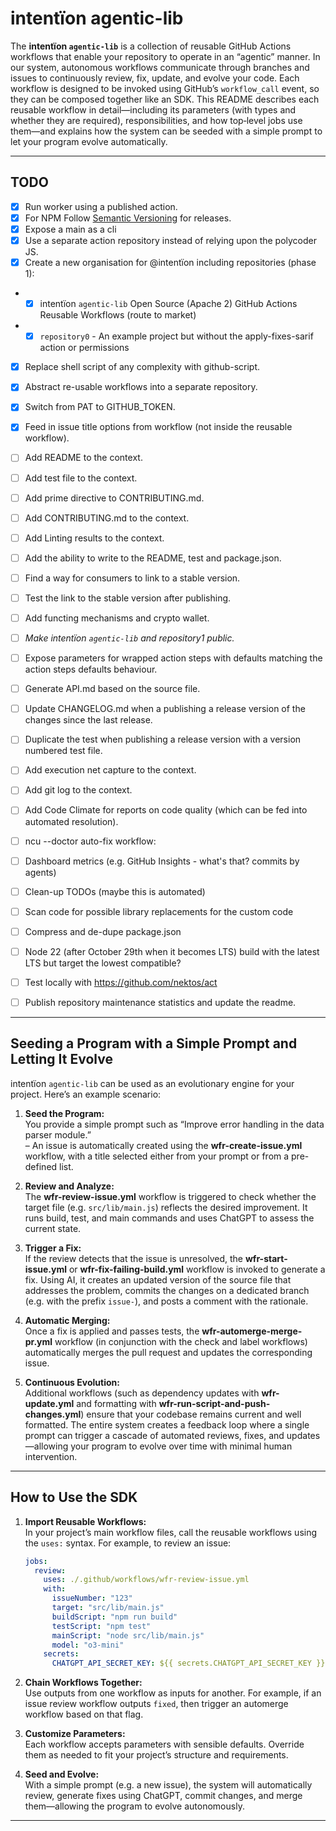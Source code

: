 # intentïon agentic-lib

The **intentïon `agentic-lib`** is a collection of reusable GitHub Actions workflows that enable your repository to operate in an “agentic” manner. In our system, autonomous workflows communicate through branches and issues to continuously review, fix, update, and evolve your code. Each workflow is designed to be invoked using GitHub’s `workflow_call` event, so they can be composed together like an SDK. This README describes each reusable workflow in detail—including its parameters (with types and whether they are required), responsibilities, and how top‐level jobs use them—and explains how the system can be seeded with a simple prompt to let your program evolve automatically.

---

## TODO

- [x] Run worker using a published action.
- [x] For NPM Follow [Semantic Versioning](https://semver.org/) for releases.
- [x] Expose a main as a cli
- [x] Use a separate action repository instead of relying upon the polycoder JS.
- [x] Create a new organisation for @intentïon including repositories (phase 1):
- - [x] intentïon `agentic-lib` Open Source (Apache 2) GitHub Actions Reusable Workflows (route to market)
- - [x] `repository0` - An example project but without the apply-fixes-sarif action or permissions
- [x] Replace shell script of any complexity with github-script.
- [x] Abstract re-usable workflows into a separate repository.
- [x] Switch from PAT to GITHUB_TOKEN.
- [x] Feed in issue title options from workflow (not inside the reusable workflow).
- [ ] Add README to the context.
- [ ] Add test file to the context.
- [ ] Add prime directive to CONTRIBUTING.md.
- [ ] Add CONTRIBUTING.md to the context.
- [ ] Add Linting results to the context.
- [ ] Add the ability to write to the README, test and package.json.
- [ ] Find a way for consumers to link to a stable version.
- [ ] Test the link to the stable version after publishing.
- [ ] Add functing mechanisms and crypto wallet.
- [ ] *Make intentïon `agentic-lib` and repository1 public.*

- [ ] Expose parameters for wrapped action steps with defaults matching the action steps defaults behaviour.
- [ ] Generate API.md based on the source file.
- [ ] Update CHANGELOG.md when a publishing a release version of the changes since the last release.
- [ ] Duplicate the test when publishing a release version with a version numbered test file.
- [ ] Add execution net capture to the context.
- [ ] Add git log to the context.
- [ ] Add Code Climate for reports on code quality (which can be fed into automated resolution).
- [ ] ncu --doctor auto-fix workflow:
- [ ] Dashboard metrics (e.g. GitHub Insights - what's that? commits by agents)
- [ ] Clean-up TODOs (maybe this is automated)
- [ ] Scan code for possible library replacements for the custom code
- [ ] Compress and de-dupe package.json
- [ ] Node 22 (after October 29th when it becomes LTS) build with the latest LTS but target the lowest compatible?
- [ ] Test locally with https://github.com/nektos/act
- [ ] Publish repository maintenance statistics and update the readme.


---

## Seeding a Program with a Simple Prompt and Letting It Evolve

intentïon `agentic-lib` can be used as an evolutionary engine for your project. Here’s an example scenario:

1. **Seed the Program:**  
   You provide a simple prompt such as “Improve error handling in the data parser module.”  
   – An issue is automatically created using the **wfr-create-issue.yml** workflow, with a title selected either from your prompt or from a pre-defined list.

2. **Review and Analyze:**  
   The **wfr-review-issue.yml** workflow is triggered to check whether the target file (e.g. `src/lib/main.js`) reflects the desired improvement. It runs build, test, and main commands and uses ChatGPT to assess the current state.

3. **Trigger a Fix:**  
   If the review detects that the issue is unresolved, the **wfr-start-issue.yml** or **wfr-fix-failing-build.yml** workflow is invoked to generate a fix. Using AI, it creates an updated version of the source file that addresses the problem, commits the changes on a dedicated branch (e.g. with the prefix `issue-`), and posts a comment with the rationale.

4. **Automatic Merging:**  
   Once a fix is applied and passes tests, the **wfr-automerge-merge-pr.yml** workflow (in conjunction with the check and label workflows) automatically merges the pull request and updates the corresponding issue.

5. **Continuous Evolution:**  
   Additional workflows (such as dependency updates with **wfr-update.yml** and formatting with **wfr-run-script-and-push-changes.yml**) ensure that your codebase remains current and well formatted. The entire system creates a feedback loop where a single prompt can trigger a cascade of automated reviews, fixes, and updates—allowing your program to evolve over time with minimal human intervention.

---

## How to Use the SDK

1. **Import Reusable Workflows:**  
   In your project’s main workflow files, call the reusable workflows using the `uses:` syntax. For example, to review an issue:
   ```yaml
   jobs:
     review:
       uses: ./.github/workflows/wfr-review-issue.yml
       with:
         issueNumber: "123"
         target: "src/lib/main.js"
         buildScript: "npm run build"
         testScript: "npm test"
         mainScript: "node src/lib/main.js"
         model: "o3-mini"
       secrets:
         CHATGPT_API_SECRET_KEY: ${{ secrets.CHATGPT_API_SECRET_KEY }}
   ```

2. **Chain Workflows Together:**  
   Use outputs from one workflow as inputs for another. For example, if an issue review workflow outputs `fixed`, then trigger an automerge workflow based on that flag.

3. **Customize Parameters:**  
   Each workflow accepts parameters with sensible defaults. Override them as needed to fit your project’s structure and requirements.

4. **Seed and Evolve:**  
   With a simple prompt (e.g. a new issue), the system will automatically review, generate fixes using ChatGPT, commit changes, and merge them—allowing the program to evolve autonomously.

---
